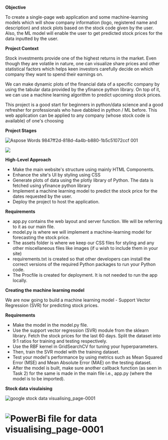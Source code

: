 **Objective**

To create a single-page web application and some machine-learning models which will show company information (logo, registered name and description) and stock plots based on the stock code given by the user. Also, the ML model will enable the user to get predicted stock prices for the data inputted by the user.

**Project Context**

Stock investments provide one of the highest returns in the market. Even though they are volatile in nature, one can visualize share prices and other statistical factors which helps keen investors carefully decide on which company they want to spend their earnings on.

We can make dynamic plots of the financial data of a specific company by using the tabular data provided by the yfinance python library. On top of it, we can use a machine learning algorithm to predict upcoming stock prices.

This project is a good start for beginners in python/data science and a good refresher for professionals who have dabbled in python / ML before. This web application can be applied to any company (whose stock code is available) of one's choosing

**Project Stages**

![Aspose Words 9847ff2d-818d-4a4b-b880-1b5c51072ccf 001](https://user-images.githubusercontent.com/63203112/208687691-c1f6cbd1-f81c-4a7e-a377-48ebe164ecae.png)

![](Aspose.Words.9847ff2d-818d-4a4b-b880-1b5c51072ccf.001.png)

**High-Level Approach**

- Make the main website's structure using mainly HTML Components.
- Enhance the site's UI by styling using CSS
- Generate plots of data using the plotly library of Python. The data is fetched using yfinance python library
- Implement a machine learning model to predict the stock price for the dates requested by the user.
- Deploy the project to host the application.





**Requirements**

- app.py contains the web layout and server function. We will be referring to it as our main file.
- model.py is where we will implement a machine-learning model for forecasting the stock price.
- The assets folder is where we keep our CSS files for styling and any other miscellaneous files like images (if u wish to include them in your site)
- requirements.txt is created so that other developers can install the correct versions of the required Python packages to run your Python code.
- The Procfile is created for deployment. It is not needed to run the app locally.


**Creating the machine learning model**

We are now going to build a machine learning model - Support Vector Regression (SVR) for predicting stock prices.

**Requirements**

- Make the model in the model.py file.
- Use the support vector regression (SVR) module from the sklearn library. Fetch the stock prices for the last 60 days. Split the dataset into 9:1 ratios for training and testing respectively.
- Use the RBF kernel in GridSearchCV for tuning your hyperparameters.
- Then, train the SVR model with the training dataset.
- Test your model's performance by using metrics such as Mean Squared Error (MSE) and Mean Absolute Error (MAE) on the testing dataset.
- After the model is built, make sure another callback function (as seen in Task 2) for the same is made in the main file i.e., app.py (where the model is to be imported).


**Stock data visulaising**

![google stock data visualising_page-0001](https://user-images.githubusercontent.com/63203112/208687737-da41d5d7-0906-4b67-9ca6-455acae2f397.jpg)

![PowerBi file for data visualising_page-0001](https://user-images.githubusercontent.com/63203112/208687773-5aa8017b-54e9-4473-b114-419e6d966c20.jpg)
=======
